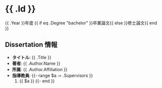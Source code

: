 # {{ .Id }}

{{ .Year }}年度 {{ if eq .Degree "bachelor" }}卒業論文{{ else }}修士論文{{ end }}

## Dissertation 情報

* **タイトル**: {{ .Title }}
* **著者**: {{ .Author.Name }}
* **所属**: {{ .Author.Affiliation }}
* **指導教員**: {{- range $a := .Supervisors }}
  1. {{ $a }}
{{- end }}
